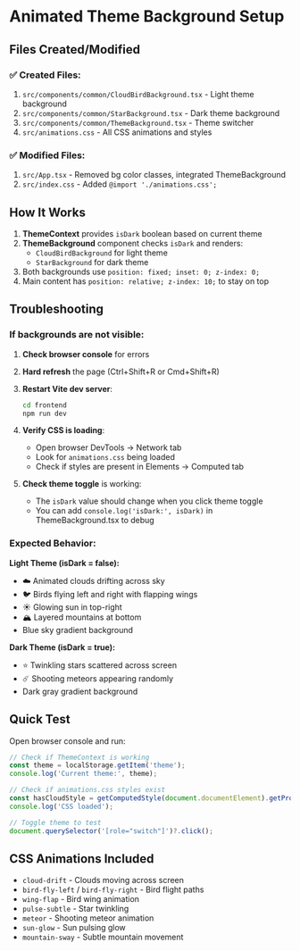 # Animated Theme Background Setup

## Files Created/Modified

### ✅ Created Files:
1. `src/components/common/CloudBirdBackground.tsx` - Light theme background
2. `src/components/common/StarBackground.tsx` - Dark theme background  
3. `src/components/common/ThemeBackground.tsx` - Theme switcher
4. `src/animations.css` - All CSS animations and styles

### ✅ Modified Files:
1. `src/App.tsx` - Removed bg color classes, integrated ThemeBackground
2. `src/index.css` - Added `@import './animations.css';`

## How It Works

1. **ThemeContext** provides `isDark` boolean based on current theme
2. **ThemeBackground** component checks `isDark` and renders:
   - `CloudBirdBackground` for light theme
   - `StarBackground` for dark theme
3. Both backgrounds use `position: fixed; inset: 0; z-index: 0;`
4. Main content has `position: relative; z-index: 10;` to stay on top

## Troubleshooting

### If backgrounds are not visible:

1. **Check browser console** for errors
2. **Hard refresh** the page (Ctrl+Shift+R or Cmd+Shift+R)
3. **Restart Vite dev server**:
   ```bash
   cd frontend
   npm run dev
   ```
4. **Verify CSS is loading**:
   - Open browser DevTools → Network tab
   - Look for `animations.css` being loaded
   - Check if styles are present in Elements → Computed tab

5. **Check theme toggle** is working:
   - The `isDark` value should change when you click theme toggle
   - You can add `console.log('isDark:', isDark)` in ThemeBackground.tsx to debug

### Expected Behavior:

**Light Theme (isDark = false):**
- ☁️ Animated clouds drifting across sky
- 🐦 Birds flying left and right with flapping wings
- ☀️ Glowing sun in top-right
- 🏔️ Layered mountains at bottom
- Blue sky gradient background

**Dark Theme (isDark = true):**
- ⭐ Twinkling stars scattered across screen
- ☄️ Shooting meteors appearing randomly
- Dark gray gradient background

## Quick Test

Open browser console and run:
```javascript
// Check if ThemeContext is working
const theme = localStorage.getItem('theme');
console.log('Current theme:', theme);

// Check if animations.css styles exist
const hasCloudStyle = getComputedStyle(document.documentElement).getPropertyValue('--tw-gradient-from');
console.log('CSS loaded');

// Toggle theme to test
document.querySelector('[role="switch"]')?.click();
```

## CSS Animations Included

- `cloud-drift` - Clouds moving across screen
- `bird-fly-left` / `bird-fly-right` - Bird flight paths
- `wing-flap` - Bird wing animation
- `pulse-subtle` - Star twinkling
- `meteor` - Shooting meteor animation
- `sun-glow` - Sun pulsing glow
- `mountain-sway` - Subtle mountain movement
